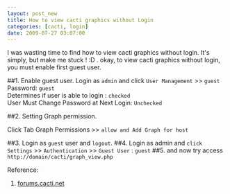 ```yaml
--- 
layout: post_new
title: How to view cacti graphics without Login
categories: [cacti, login]
date: 2009-07-27 03:07:00
---
```


I was wasting time to find how to view cacti graphics without login. It's simply, but make me stuck ! :D . okay, to view cacti graphics without login, you must enable first guest user.

##1. Enable guest user.
Login as `admin` and click `User Management` >> `guest`<br/>
Password: `guest`<br/>
Determines if user is able to login : `checked`
<br/>User Must Change Password at Next Login: `Unchecked`

##2. Setting Graph permission.

Click Tab Graph Permissions >> `allow and Add Graph for host`

##3. Login as `guest` user and `logout`.
##4. Login as admin and `click Settings` >> `Authentication` >> `Guest User` : `guest`
##5. and now try access `http://domain/cacti/graph_view.php`


Reference:

1. [forums.cacti.net](http://forums.cacti.net/about30462.html)
